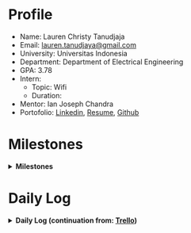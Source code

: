 # Profile
- Name: Lauren Christy Tanudjaja
- Email: lauren.tanudjaya@gmail.com
- University: Universitas Indonesia
- Department: Department of Electrical Engineering
- GPA: 3.78
- Intern:
  - Topic: Wifi
  - Duration:
- Mentor: Ian Joseph Chandra
- Portofolio: [Linkedin](https://www.linkedin.com/in/laurentanudjaja/), [Resume](https://drive.google.com/file/d/1XY-amstVxAwfyUjXvY9hhaVxz10Ak60O/view?usp=sharing), [Github](https://github.com/laurenchristyt)

# Milestones
<details>
<summary><b> Milestones </b></summary>

## Initial Checklist
- [x] 2023/12/19: Read the [Internship Orientation](https://trello.com/c/PYVVgzTv) (Agree: **Yes/~~No~~**) 
- [x] 2023/12/19: Join the [LINE group](https://line.me/ti/g/eu1WvNDT3o)
- [ ] 2024/01/15: Find a thesis topic: [title]
- [x] 2024/01/15: Get a thesis advisor: Dr. Prima

## 1. InfluxDB (DL: 2024/05/30)
- [x] 2024/01/12: [InfluxDB v2.3.0](https://imgur.com/g3w47NT) Installation
- [x] 2024/01/24 InfluxDB User Guide Reference
- [x] 2024/01/29 Integrate Middleware + InfluxDB

## 2. OpenWiFi (DL: 2024/05/30)
- [x] 2023/12/28: [OpenWifi](https://imgur.com/eho5Gqj) Installation
- [x] 2024/01/15 Create [system architecture](https://imgur.com/GmRjRyn)
- [x] 2024/01/10: [OpenWifi User Guide Reference](https://github.com/NTUST-BMW-Lab/docs/blob/docs/OpenWiFi/installation-guide.md)
- [x] 2024/01/20: Testing the WiFi features from OpenWifi
- [ ] 2024/05/30: Integrate Middleware + OpenWiFi

## 3. Aruba AP Crawler (DL: 2024/02/30)
- [x] 2024/12/28 [ARUBA WiFi AP crawling method flowchart](https://github.com/bmw-ece-ntust/internship/blob/7c467052958aa68c21038f4d1e8d6f49a443fead/Study%20notes/CrawlingMethod.md#aruba-wifi-ap-crawling-method-flowchart)

## 4. Sionna RT
- [x] 2024/03/01 [Sionna installation guide](https://github.com/bmw-ece-ntust/internship/blob/2024-TEEP-11-Lauren/installation/Sionna-Installation-Guide.md)
- [ ] 2024/03/15 Testing the features and functionalities of Sionna’s Ray Tracing module
- [ ] 2024/04/30 Master scene creation with blender using OpenStreetMap
- [ ] 2024/03/30 Implement pathloss heatmaps from coverage maps
- [ ] 2024/04/30 Use transmit power from Sionna to calculate the RSSI.

## 5. Energy Saving for Wifi Optimization
- [x] 2024/03/20 Explore [Energy Efficient Ethernet (EEE)](https://github.com/bmw-ece-ntust/internship/blob/2024-TEEP-11-Lauren/Study%20notes/EEE.md) with IEEE 802.3az standard
- [ ] 2024/03/10 Completing the system architecture with the appropriate hardware specifications
- [ ] 2024/03/20 Finding the appropriate command for energy saving according to hardware specifications.


## End of Internship
- [ ] 2024/08/13: Youtube project demo
- [ ] 2024/08/13: YouTube internship testimonial
- [ ] 2024/08/13: Google docs written testimonial & project summary
- [ ] 2024/08/20: Project repository + documentation
</details>

# Daily Log
<details>
<summary><b> Daily Log (continuation from: <a href=https://trello.com/c/jm6gig9m/99-11-%F0%9F%87%AE%F0%9F%87%A9-ui-lauren-wifi-dr-prima>Trello</a>)</b></summary>

## 2024/03/11
- 11.00 - 12.00 Migrating logs to GitHub

## 2024/03/08
Moving from [Trello](https://trello.com/c/jm6gig9m/99-11-%F0%9F%87%AE%F0%9F%87%A9-ui-lauren-wifi-dr-prima#comment-65eeb324663af75ecdb2ae51).
</details>